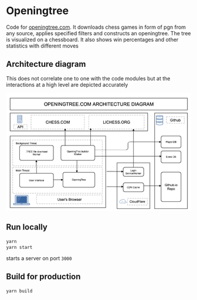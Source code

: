 # Openingtree
Code for [openingtree.com](https://www.openingtree.com). It downloads chess games in form of pgn from any source, applies specified filters and constructs an openingtree. 
The tree is visualized on a chessboard. It also shows win percentages and other statistics with different moves

## Architecture diagram
This does not correlate one to one with the code modules but at the interactions at a high level are depicted accurately

![GitHub Logo](/docs/images/architecture.png)

## Run locally
```
yarn
yarn start
```
starts a server on port `3000`

## Build for production
```
yarn build
```
